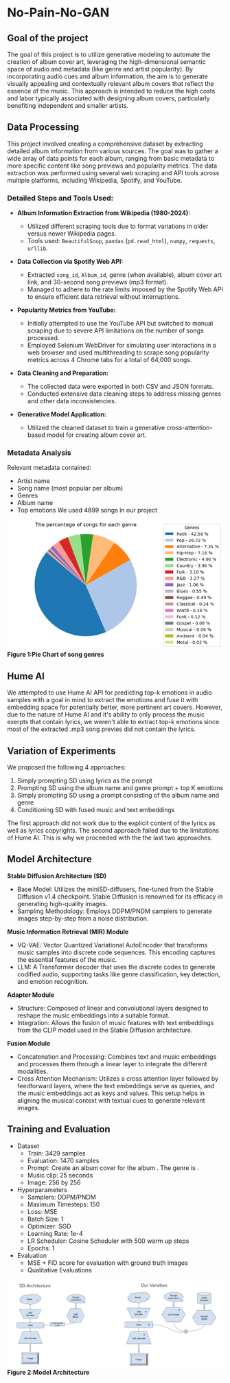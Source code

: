 
# No-Pain-No-GAN

## Goal of the project

The goal of this project is to utilize generative modeling to automate the creation of album cover art, leveraging the high-dimensional semantic space of audio and metadata (like genre and artist popularity). By incorporating audio cues and album information, the aim is to generate visually appealing and contextually relevant album covers that reflect the essence of the music. This approach is intended to reduce the high costs and labor typically associated with designing album covers, particularly benefiting independent and smaller artists.

## Data Processing
This project involved creating a comprehensive dataset by extracting detailed album information from various sources. The goal was to gather a wide array of data points for each album, ranging from basic metadata to more specific content like song previews and popularity metrics. The data extraction was performed using several web scraping and API tools across multiple platforms, including Wikipedia, Spotify, and YouTube.

### Detailed Steps and Tools Used:

- **Album Information Extraction from Wikipedia (1980-2024):**
  - Utilized different scraping tools due to format variations in older versus newer Wikipedia pages.
  - Tools used: `BeautifulSoup`, `pandas` (`pd.read_html`), `numpy`, `requests`, `urllib`.

- **Data Collection via Spotify Web API:**
  - Extracted `song_id`, `Album_id`, genre (when available), album cover art link, and 30-second song previews (mp3 format).
  - Managed to adhere to the rate limits imposed by the Spotify Web API to ensure efficient data retrieval without interruptions.

- **Popularity Metrics from YouTube:**
  - Initially attempted to use the YouTube API but switched to manual scraping due to severe API limitations on the number of songs processed.
  - Employed Selenium WebDriver for simulating user interactions in a web browser and used multithreading to scrape song popularity metrics across 4 Chrome tabs for a total of 64,000 songs.

- **Data Cleaning and Preparation:**
  - The collected data were exported in both CSV and JSON formats.
  - Conducted extensive data cleaning steps to address missing genres and other data inconsistencies.

- **Generative Model Application:**
  - Utilized the cleaned dataset to train a generative cross-attention-based model for creating album cover art.

### Metadata Analysis
Relevant metadata contained:

- Artist name
- Song name (most popular per album)
- Genres
- Album name
- Top emotions
We used 4899 songs in our project

![genre](img/genre_pie_chart.png)
**Figure 1:Pie Chart of song genres**

## Hume AI
We attempted to use Hume AI API for predicting top-k emotions in audio samples with a goal in mind to extract the emotions and fuse it with embedding space for potentially better, more pertinent art covers. However, due to the nature of Hume AI and it's ability to only process the music exerpts that contain lyrics, we weren't able to extract top-k emotions since most of the extracted .mp3 song previes did not contain the lyrics.

## Variation of Experiments
We proposed the following 4 approaches:
1. Simply prompting SD using lyrics as the prompt
2. Prompting SD using the album name and genre prompt + top K emotions
3. Simply prompting SD using a prompt consisting of the album name and genre
4. Conditioning SD with fused music and text embeddings

The first approach did not work due to the explicit content of the lyrics as well as lyrics copyrights. The second approach failed due to the limitations of Hume AI. This is why we proceeded with the the last two approaches.

## Model Architecture

**Stable Diffusion Architecture (SD)**

- Base Model: Utilizes the miniSD-diffusers, fine-tuned from the Stable Diffusion v1.4 checkpoint. Stable Diffusion is renowned for its efficacy in generating high-quality images.
- Sampling Methodology: Employs DDPM/PNDM samplers to generate images step-by-step from a noise distribution.

**Music Information Retrieval (MIR) Module**
- VQ-VAE: Vector Quantized Variational AutoEncoder that transforms music samples into discrete code sequences. This encoding captures the essential features of the music.
- LLM: A Transformer decoder that uses the discrete codes to generate codified audio, supporting tasks like genre classification, key detection, and emotion recognition.

**Adapter Module**
- Structure: Composed of linear and convolutional layers designed to reshape the music embeddings into a suitable format.
- Integration: Allows the fusion of music features with text embeddings from the CLIP model used in the Stable Diffusion architecture.

**Fusion Module**
- Concatenation and Processing: Combines text and music embeddings and processes them through a linear layer to integrate the different modalities.
- Cross Attention Mechanism: Utilizes a cross attention layer followed by feedforward layers, where the text embeddings serve as queries, and the music embeddings act as keys and values. This setup helps in aligning the musical context with textual cues to generate relevant images.

## Training and Evaluation
- Dataset
  - Train: 3429 samples
  - Evaluation: 1470 samples
  - Prompt: Create an album cover for the album <album name>. The genre is <genre>.
  - Music clip: 25 seconds
  - Image: 256 by 256
- Hyperparameters
  - Samplers: DDPM/PNDM
  - Maximum Timesteps: 150
  - Loss: MSE
  - Batch Size: 1
  - Optimizer: SGD
  - Learning Rate: 1e-4
  - LR Scheduler: Cosine Scheduler with 500 warm up steps
  - Epochs: 1
- Evaluation
  - MSE + FID score for evaluation with ground truth images
  - Qualitative Evaluations



![genre](img/model_architecture.png)
**Figure 2:Model Architecture**
